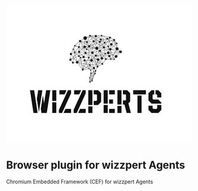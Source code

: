 ![Wizzpert Logo](wizzpert-plugins/assets/logo.png)

# Browser plugin for wizzpert Agents

Chromium Embedded Framework (CEF) for wizzpert Agents
